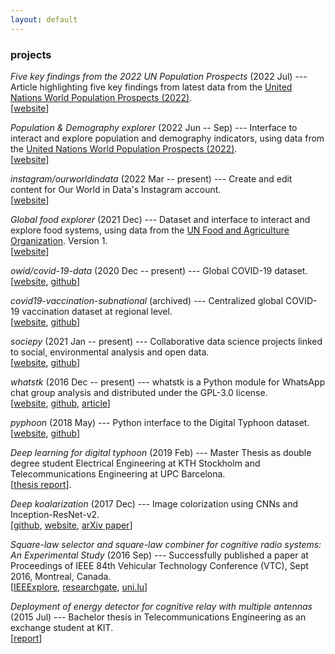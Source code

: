 ```yaml
---
layout: default
---
```


### projects

<i class="fa fa-check-square" aria-hidden="true"></i> _Five key findings from the 2022 UN Population Prospects_ (2022
Jul) --- Article highlighting five key findings from latest data from the [United Nations World Population
Prospects (2022)](https://population.un.org/wpp/). <br>
[[website](https://ourworldindata.org/world-population-update-2022)]

<i class="fa fa-check-square" aria-hidden="true"></i> _Population & Demography explorer_ (2022 Jun -- Sep) --- Interface to
interact and explore population and demography indicators, using data from the [United Nations World Population
Prospects (2022)](https://population.un.org/wpp/). <br>
[[website](https://ourworldindata.org/explorers/population-and-demography)]

<i class="fa fa-spinner fa-spin" aria-hidden="true"></i> _instagram/ourworldindata_ (2022 Mar -- present) --- Create and edit content for Our World in Data's Instagram account. <br>
[[website](https://www.instagram.org/ourworldindata)]

<i class="fa fa-check-square" aria-hidden="true"></i> _Global food explorer_ (2021 Dec) --- Dataset and interface to
interact and explore food systems, using data from the [UN Food and Agriculture
Organization](https://www.fao.org/statistics/en/). Version 1. <br>
[[website](https://ourworldindata.org/explorers/global-food)]

<i class="fa fa-spinner fa-spin" aria-hidden="true"></i> _owid/covid-19-data_ (2020 Dec -- present) --- Global COVID-19 dataset. <br>
[[website](https://www.ourworldindata.org/coronavirus), [github](https://github.com/owid/covid-19-data)]

<i class="fa fa-check-square" aria-hidden="true"></i> _covid19-vaccination-subnational_ (archived) --- Centralized global COVID-19 vaccination dataset at regional level. <br>
[[website](https://sociepy.org/covid19-vaccination-subnational), [github](https://github.com/sociepy/covid19-vaccination-subnational)]

<i class="fa fa-spinner fa-spin" aria-hidden="true"></i> _sociepy_ (2021 Jan -- present) --- Collaborative data science projects linked to social, environmental analysis and open data.
<br>
[[website](https://sociepy.org/), [github](https://github.com/sociepy)]

<i class="fa fa-spinner fa-spin" aria-hidden="true"></i> _whatstk_ (2016 Dec -- present) --- whatstk is a Python module for WhatsApp chat group analysis and distributed under the GPL-3.0
license. <br> [[website](https://whatstk.lcsrg.me/), [github](https://github.com/lucasrodes/whatstk), [article](https://towardsdatascience.com/analyzing-whatsapp-chats-with-python-20d62ce7fe2d)]

<i class="fa fa-check-square"></i> _pyphoon_ (2018 May) --- Python interface to the Digital Typhoon dataset. <br> [[website](http://lcsrg.me/pyphoon), [github](https://github.com/lucasrodes/pyphoon)]

<i class="fa fa-check-square"></i> _Deep learning for digital typhoon_ (2019 Feb) --- Master Thesis as double degree student Electrical Engineering
at KTH Stockholm and Telecommunications Engineering at UPC Barcelona. <br> [[thesis
report](http://www.diva-portal.org/smash/record.jsf?pid=diva2%3A1304600&dswid=-9197)].

<i class="fa fa-check-square"></i> _Deep koalarization_ (2017 Dec) --- Image colorization using CNNs and Inception-ResNet-v2. <br> [[github](https://github.com/baldassarreFe/deep-koalarization), [website](http://lcsrg.me/deep-koalarization), [arXiv paper](https://arxiv.org/abs/1712.03400)]

<i class="fa fa-check-square"></i> _Square-law selector and square-law combiner for cognitive radio systems: An Experimental Study_ (2016 Sep) ---
Successfully published a paper at Proceedings of IEEE 84th Vehicular Technology Conference (VTC), Sept 2016, Montreal,
Canada. <br> [[IEEExplore](http://ieeexplore.ieee.org/document/7881236/?reload=true),
[researchgate](https://www.researchgate.net/publication/315468535_Square-Law_Selector_and_Square-Law_Combiner_for_Cognitive_Radio_Systems_An_Experimental_Study),
[uni.lu](http://orbilu.uni.lu/handle/10993/29334)]

<i class="fa fa-check-square"></i> _Deployment of energy detector for cognitive relay with multiple antennas_ (2015 Jul) --- Bachelor thesis in
Telecommunications Engineering as an exchange student at KIT.
<br> [[report](https://upcommons.upc.edu/bitstream/handle/2117/77499/Deployment%20of%20Energy%20Detector%20for%20Cognitive%20Relay%20with%20Multiple%20Antennas%20%28Bachelor%20Thesis%20by%20Lucas%20Rodes%29.pdf?sequence=1&isAllowed=y)]
